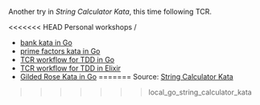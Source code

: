 Another try in _String Calculator Kata_, this time following TCR.

<<<<<<< HEAD
Personal workshops /

- [bank kata in Go](https://github.com/dc0d/workshop/tree/go_bank_kata)
- [prime factors kata in Go](https://github.com/dc0d/workshop/tree/go_generating_prime_factors)
- [TCR workflow for TDD in Go](https://github.com/dc0d/workshop/tree/go_tcr_template)
- [TCR workflow for TDD in Elixir](https://github.com/dc0d/workshop/tree/elixir_tcr_template)
- [Gilded Rose Kata in Go](https://github.com/dc0d/workshop/tree/go_gilded_rose)
=======
Source: [String Calculator Kata](http://codingdojo.org/kata/StringCalculator/)
>>>>>>> local_go_string_calculator_kata
